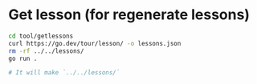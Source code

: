 # Get lesson (**for regenerate lessons**)

```sh
cd tool/getlessons
curl https://go.dev/tour/lesson/ -o lessons.json
rm -rf ../../lessons/
go run .

# It will make `../../lessons/`
```
